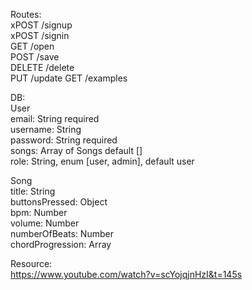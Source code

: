 Routes:  
xPOST /signup  
xPOST /signin  
GET /open  
POST /save  
DELETE /delete  
PUT /update
GET /examples  

DB:  
User  
  email: String required  
  username: String  
  password: String required  
  songs: Array of Songs default []  
  role: String, enum [user, admin], default user  

Song  
  title: String  
  buttonsPressed: Object  
  bpm: Number  
  volume: Number  
  numberOfBeats: Number  
  chordProgression: Array  




Resource:  
https://www.youtube.com/watch?v=scYojqjnHzI&t=145s  